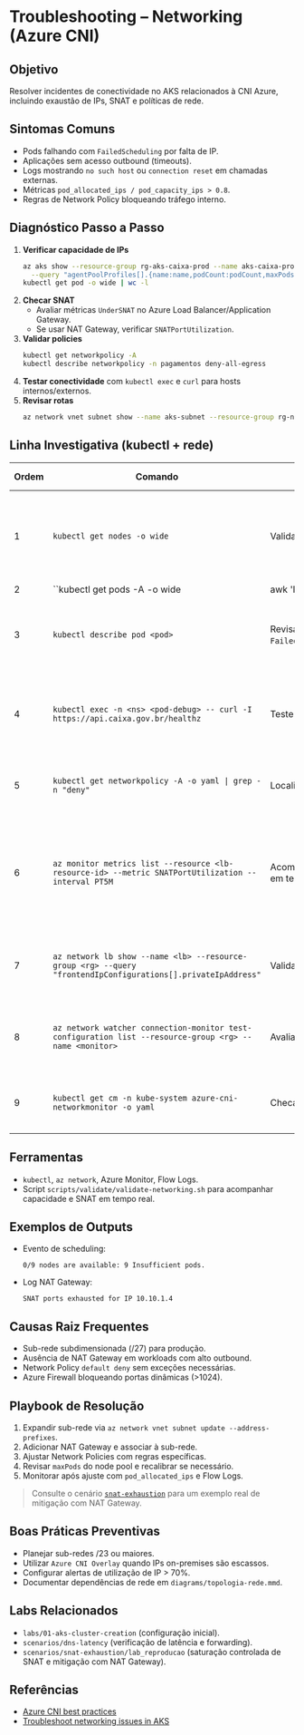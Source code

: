 # Troubleshooting – Networking (Azure CNI)

## Objetivo
Resolver incidentes de conectividade no AKS relacionados à CNI Azure, incluindo exaustão de IPs, SNAT e políticas de rede.

## Sintomas Comuns
- Pods falhando com `FailedScheduling` por falta de IP.
- Aplicações sem acesso outbound (timeouts).
- Logs mostrando `no such host` ou `connection reset` em chamadas externas.
- Métricas `pod_allocated_ips / pod_capacity_ips > 0.8`.
- Regras de Network Policy bloqueando tráfego interno.

## Diagnóstico Passo a Passo
1. **Verificar capacidade de IPs**
   ```bash
   az aks show --resource-group rg-aks-caixa-prod --name aks-caixa-prod \
     --query "agentPoolProfiles[].{name:name,podCount:podCount,maxPods:maxPods,subnet:VnetSubnetID}" -o table
   kubectl get pod -o wide | wc -l
   ```
2. **Checar SNAT**
   - Avaliar métricas `UnderSNAT` no Azure Load Balancer/Application Gateway.
   - Se usar NAT Gateway, verificar `SNATPortUtilization`.
3. **Validar policies**
   ```bash
   kubectl get networkpolicy -A
   kubectl describe networkpolicy -n pagamentos deny-all-egress
   ```
4. **Testar conectividade** com `kubectl exec` e `curl` para hosts internos/externos.
5. **Revisar rotas**
   ```bash
   az network vnet subnet show --name aks-subnet --resource-group rg-network-caixa --vnet-name vnet-core
   ```

## Linha Investigativa (kubectl + rede)
| Ordem | Comando | Objetivo | Como interpretar |
|-------|---------|----------|------------------|
| 1 | `kubectl get nodes -o wide` | Validar sub-rede e IPs atribuídos aos nós. | `INTERNAL-IP` fora do range esperado sugere associação incorreta de subnet. |
| 2 | ``kubectl get pods -A -o wide | awk 'NR>1 {print $1,$2,$7}' | sort -u`` | Listar IPs de pod e detectar colisões. | IP repetido ou ausente indica exaustão/erro na CNI. |
| 3 | `kubectl describe pod <pod>` | Revisar eventos `FailedScheduling`/`FailedCreatePodSandBox`. | `Insufficient pods` ou `Failed to allocate IP` apontam para limites de subnet. |
| 4 | `kubectl exec -n <ns> <pod-debug> -- curl -I https://api.caixa.gov.br/healthz` | Teste outbound real. | Timeout confirma bloqueio; comparar com `--resolve` para DNS. |
| 5 | ``kubectl get networkpolicy -A -o yaml \| grep -n "deny"`` | Localizar policies restritivas. | Confirmar se namespace possui exceções necessárias. |
| 6 | `az monitor metrics list --resource <lb-resource-id> --metric SNATPortUtilization --interval PT5M` | Acompanhar saturação de portas SNAT em tempo quase real. | Valores > 0.75 sustentados indicam risco iminente (vide cenário `snat-exhaustion`). |
| 7 | `az network lb show --name <lb> --resource-group <rg> --query "frontendIpConfigurations[].privateIpAddress"` | Validar IPs SNAT/Load Balancer. | Apenas um IP público com tráfego alto pode causar exaustão. |
| 8 | `az network watcher connection-monitor test-configuration list --resource-group <rg> --name <monitor>` | Avaliar monitoramentos existentes. | Falhas recorrentes sinalizam caminho problemático específico. |
| 9 | `kubectl get cm -n kube-system azure-cni-networkmonitor -o yaml` | Checar configuração do monitor da CNI. | Ajustes incorretos podem desativar alertas. |

## Ferramentas
- `kubectl`, `az network`, Azure Monitor, Flow Logs.
- Script `scripts/validate/validate-networking.sh` para acompanhar capacidade e SNAT em tempo real.

## Exemplos de Outputs
- Evento de scheduling:
  ```text
  0/9 nodes are available: 9 Insufficient pods.
  ```
- Log NAT Gateway:
  ```text
  SNAT ports exhausted for IP 10.10.1.4
  ```

## Causas Raiz Frequentes
- Sub-rede subdimensionada (/27) para produção.
- Ausência de NAT Gateway em workloads com alto outbound.
- Network Policy `default deny` sem exceções necessárias.
- Azure Firewall bloqueando portas dinâmicas (>1024).

## Playbook de Resolução
1. Expandir sub-rede via `az network vnet subnet update --address-prefixes`.
2. Adicionar NAT Gateway e associar à sub-rede.
3. Ajustar Network Policies com regras específicas.
4. Revisar `maxPods` do node pool e recalibrar se necessário.
5. Monitorar após ajuste com `pod_allocated_ips` e Flow Logs.

> Consulte o cenário [`snat-exhaustion`](../scenarios/snat-exhaustion) para um exemplo real de mitigação com NAT Gateway.

## Boas Práticas Preventivas
- Planejar sub-redes /23 ou maiores.
- Utilizar `Azure CNI Overlay` quando IPs on-premises são escassos.
- Configurar alertas de utilização de IP > 70%.
- Documentar dependências de rede em `diagrams/topologia-rede.mmd`.

## Labs Relacionados
- `labs/01-aks-cluster-creation` (configuração inicial).
- `scenarios/dns-latency` (verificação de latência e forwarding).
- `scenarios/snat-exhaustion/lab_reproducao` (saturação controlada de SNAT e mitigação com NAT Gateway).

## Referências
- [Azure CNI best practices](https://learn.microsoft.com/azure/aks/azure-cni-overview)
- [Troubleshoot networking issues in AKS](https://learn.microsoft.com/azure/aks/troubleshoot-network)
